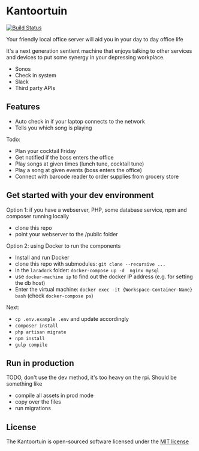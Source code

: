 # Kantoortuin

[![Build Status](https://travis-ci.org/orottier/local-office-server.svg?branch=master)](https://travis-ci.org/orottier/local-office-server)

Your friendly local office server will aid you in your day to day office life

It's a next generation sentient machine that enjoys talking to other services and devices to put some synergy in your depressing workplace.
- Sonos
- Check in system
- Slack
- Third party APIs

## Features

- Auto check in if your laptop connects to the network
- Tells you which song is playing

Todo:
- Plan your cocktail Friday
- Get notified if the boss enters the office
- Play songs at given times (lunch tune, cocktail tune)
- Play a song at given events (boss enters the office)
- Connect with barcode reader to order supplies from grocery store

## Get started with your dev environment

Option 1: if you have a webserver, PHP, some database service, npm and composer running locally
- clone this repo
- point your webserver to the /public folder

Option 2: using Docker to run the components
- Install and run Docker
- clone this repo with submodules: `git clone --recursive ...`
- in the `laradock` folder: `docker-compose up -d  nginx mysql`
- use `docker-machine ip` to find out the docker IP address (e.g. for setting the db host)
- Enter the virtual machine: `docker exec -it {Workspace-Container-Name} bash` (check `docker-compose ps`)

Next:

- `cp .env.example .env` and update accordingly
- `composer install`
- `php artisan migrate`
- `npm install`
- `gulp compile`

## Run in production

TODO, don't use the dev method, it's too heavy on the rpi. Should be something like
- compile all assets in prod mode
- copy over the files
- run migrations

## License

The Kantoortuin is open-sourced software licensed under the [MIT license](http://opensource.org/licenses/MIT)
